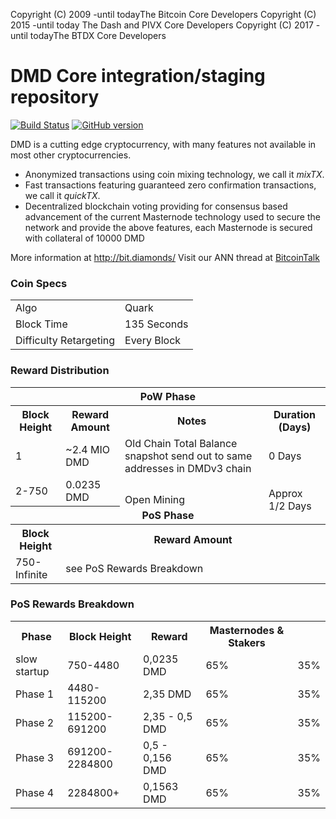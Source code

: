 Copyright (C) 2009 -until todayThe Bitcoin Core Developers
Copyright (C) 2015 -until today The Dash and PIVX Core Developers
Copyright (C) 2017 -until todayThe BTDX Core Developers

DMD Core integration/staging repository
=====================================

[![Build Status](https://travis-ci.org/DMD-Project/DMD.svg?branch=master)](https://travis-ci.org/DMD-Project/DMD) [![GitHub version](https://badge.fury.io/gh/DMD-Project%2FDMD.svg)](https://badge.fury.io/gh/DMD-Project%2FDMD)

DMD is a cutting edge cryptocurrency, with many features not available in most other cryptocurrencies.
- Anonymized transactions using coin mixing technology, we call it _mixTX_.
- Fast transactions featuring guaranteed zero confirmation transactions, we call it _quickTX_.
- Decentralized blockchain voting providing for consensus based advancement of the current Masternode
  technology used to secure the network and provide the above features, each Masternode is secured
  with collateral of 10000 DMD

More information at http://bit.diamonds/ Visit our ANN thread at [BitcoinTalk](https://bitcointalk.org/index.php?topic=580725.0)

### Coin Specs
<table>
<tr><td>Algo</td><td>Quark</td></tr>
<tr><td>Block Time</td><td>135 Seconds</td></tr>
<tr><td>Difficulty Retargeting</td><td>Every Block</td></tr>
</table>



### Reward Distribution

<table>
<th colspan=4>PoW Phase</th>
<tr><th>Block Height</th><th>Reward Amount</th><th>Notes</th><th>Duration (Days)</th></tr>
<tr><td>1</td><td>~2.4 MIO DMD</td><td>Old Chain Total Balance snapshot send out to same addresses in DMDv3 chain</td><td>0 Days</td></tr>
<tr><td>2-750</td><td>0.0235 DMD</td><td rowspan=2>Open Mining</td><td rowspan=2> Approx 1/2 Days</td></tr>
<tr><th colspan=4>PoS Phase</th></tr>
<tr><th>Block Height</th><th colspan=3>Reward Amount</th></tr>
<tr><td>750-Infinite</td><td colspan=3>see PoS Rewards Breakdown</td></tr>
</table>


### PoS Rewards Breakdown

<table>
<th>Phase</th><th>Block Height</th><th>Reward</th><th>Masternodes & Stakers</th>
<tr><td>slow startup</td><td>750-4480 </td><td>0,0235 DMD</td><td>65% </td><td>35% </td></tr>
<tr><td>Phase 1</td><td>4480-115200 </td><td>2,35 DMD</td><td>65% </td><td>35% </td></tr>
<tr><td>Phase 2</td><td>115200-691200 </td><td>2,35 - 0,5 DMD</td><td>65% </td><td>35% </td></tr>
<tr><td>Phase 3</td><td>691200-2284800 </td><td>0,5 - 0,156 DMD</td><td>65% </td><td>35% </td></tr>
<tr><td>Phase 4</td><td>2284800+ </td><td>0,1563 DMD</td><td>65% </td><td>35% </td></tr>
</table>
